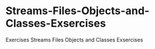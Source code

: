 # Streams-Files-Objects-and-Classes-Exsercises
Exercises Streams Files Objects and Classes Exsercises
